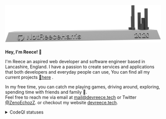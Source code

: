 [![picture](https://github.com/NotReeceHarris/NotReeceHarris/blob/main/commit_model.png?raw=true)](https://skyline.github.com/notreeceharris/2020)
---

**Hey, I'm Reece! 👋**

I'm Reece an aspired web developer and software engineer based in Lancashire, England. I have a passion to create services and applications that both developers and everyday people can use, You can find all my current projects [🎯here](https://github.com/users/NotReeceHarris/projects/4) .

In my free time, you can catch me playing games, driving around, exploring, spending time with friends and family 🙂. <br>
Feel free to reach me via email at mail@devreece.tech or Twitter [@ZenoEchozZ](https://twitter.com/ZenoEchozZ). or checkout my website [devreece.tech](https://devreece.tech/).

<details>
  <summary>CodeQl statuses</summary>

Repo Name     | Status Code
------------- | -------------
[🔒 Harpocrate](https://github.com/NotReeceHarris/Harpocrate)    | [![CodeQL](https://github.com/NotReeceHarris/Harpocrate/actions/workflows/codeql-analysis.yml/badge.svg?branch=1.0)](https://github.com/NotReeceHarris/Harpocrate/actions/workflows/codeql-analysis.yml)
[🐍 Slimy Terminal](https://github.com/NotReeceHarris/SlimyTerminal)| [![CodeQL](https://github.com/NotReeceHarris/SlimyTerminal/actions/workflows/codeql-analysis.yml/badge.svg)](https://github.com/NotReeceHarris/SlimyTerminal/actions/workflows/codeql-analysis.yml)
</details>
